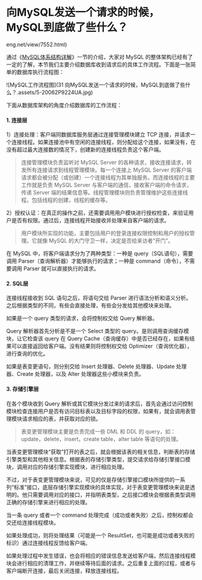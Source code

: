 # 向MySQL发送一个请求的时候，MySQL到底做了些什么？

eng.net/view/7552.html)

通过《[MySQL体系结构详解](http://c.biancheng.net/view/7939.html)》一节的介绍，大家对 MySQL 的整体架构已经有了一定的了解，本节我们主要介绍数据库收到请求后的具体工作流程。下面是一张简单的数据库执行流程图：

![MySQL工作流程图](31 向MySQL发送一个请求的时候，MySQL到底做了些什么？.assets/5-20062P9224UA.jpg)

下面从数据库架构的角度介绍数据库的工作流程：

#### 1. 连接层

1）连接处理：客户端同数据库服务层通过连接管理模块建立 TCP 连接，并请求一个连接线程。如果连接池中有空闲的连接线程，则分配给这个连接，如果没有，在没有超过最大连接数的情况下，创建新的连接线程负责这个客户端。

> 连接管理模块负责监听对 MySQL Server 的各种请求，接收连接请求，转发所有连接请求到线程管理模块。每一个连接上 MySQL Server 的客户端请求都会被分配（或创建）一个连接线程为其单独服务。而连接线程的主要工作就是负责 MySQL Server 与客户端的通信，接收客户端的命令请求，传递 Server 端的结果信息等。线程管理模块则负责管理维护这些连接线程。包括线程的创建，线程的缓存等。

2）授权认证：在真正的操作之前，还需要调用用户模块进行授权检查，来验证用户是否有权限。通过后，连接线程开始接收并处理来自客户端的请求。

> 用户模块所实现的功能，主要包括用户的登录连接权限控制和用户的授权管理。它就像 MySQL 的大门守卫一样，决定是否给来访者“开门”。

在 MySQL 中，将客户端请求分为了两种类型：一种是 query（SQL语句），需要调用 Parser（查询解析器）才能够执行的请求；一种是 command（命令），不需要调用 Parser 就可以直接执行的请求。

#### 2. SQL层

连接线程接收到 SQL 语句之后，将语句交给 Parser 进行语法分析和语义分析。之后根据类型的不同，有些会直接处理，有些会分发给其他模块来处理。

如果是一个 query 类型的请求，会将控制权交给 Query 解析器。

Query 解析器首先分析是不是一个 Select 类型的 query。是则调用查询缓存模块，让它检查该 query 在 Query Cache（查询缓存）中是否已经存在，如果有结果可以直接返回给客户端。没有结果则将控制权交给 Optimizer（查询优化器），进行查询的优化。

如果是表变更语句，则分别交给 Insert 处理器、Delete 处理器、Update 处理器、Create 处理器，以及 Alter 处理器这些小模块来负责。

#### 3. 存储引擎层

在各个模块收到 Query 解析或其它模块分发过来的请求后，首先会通过访问控制模块检查连接用户是否有访问目标表以及目标字段的权限，如果有，就会调用表管理模块请求相应的表，并获取对应的锁。

> 表变更管理模块主要是负责完成一些 DML 和 DDL 的 query，如：update，delete，insert，create table，alter table 等语句的处理。

当表变更管理模块“获取”打开的表之后，就会根据该表的相关信息，判断表的存储引擎类型和其他相关信息。根据表的存储引擎类型，提交请求给存储引擎接口模块，调用对应的存储引擎实现模块，进行相应处理。

 

不过，对于表变更管理模块来说，可见的仅是存储引擎接口模块所提供的一系列“标准”接口，底层存储引擎实现模块的具体实现，对于表变更管理模块来说是透明的。他只需要调用对应的接口，并指明表类型，之后接口模块会根据表类型调用正确的存储引擎来进行相应的处理。

 

当一条 query 或者一个 command 处理完成（成功或者失败）之后，控制权都会交还给连接线程模块。

如果处理成功，则将处理结果（可能是一个 ResultSet，也可能是成功或者失败的标识）通过连接线程反馈给客户端。

如果处理过程中发生错误，也会将相应的错误信息发送给客户端，然后连接线程模块会进行相应的清理工作，并继续等待后面的请求。之后重复上面的过程，或者与客户端断开连接，最后关闭连接，释放连接线程。
